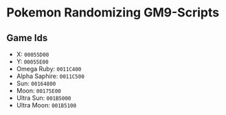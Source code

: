 # Pokemon Randomizing GM9-Scripts

## Game Ids
- X: `00055D00`
- Y: `00055E00`
- Omega Ruby: `0011C400`
- Alpha Saphire: `0011C500`
- Sun: `00164800`
- Moon: `00175E00`
- Ultra Sun: `001B5000`
- Ultra Moon: `001B5100`
